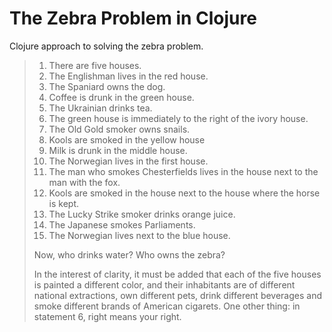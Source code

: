 # The Zebra Problem in Clojure

Clojure approach to solving the zebra problem.

> 1. There are five houses.
> 2. The Englishman lives in the red house.
> 3. The Spaniard owns the dog.
> 4. Coffee is drunk in the green house.
> 5. The Ukrainian drinks tea.
> 6. The green house is immediately to the right of the ivory house.
> 7. The Old Gold smoker owns snails.
> 8. Kools are smoked in the yellow house
> 9. Milk is drunk in the middle house.
> 10. The Norwegian lives in the first house.
> 11. The man who smokes Chesterfields lives in the house next to the man with the fox.
> 12. Kools are smoked in the house next to the house where the horse is kept.
> 13. The Lucky Strike smoker drinks orange juice.
> 14. The Japanese smokes Parliaments.
> 15. The Norwegian lives next to the blue house.
> 
> Now, who drinks water? Who owns the zebra?
> 
> In the interest of clarity, it must be added that each of the five houses is painted a different color,
> and their inhabitants are of different national extractions, own different pets, drink different beverages
> and smoke different brands of American cigarets. One other thing: in statement 6, right means your right.
 

